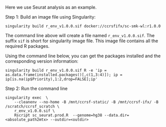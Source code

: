 
Here we use Seurat analysis as an example. 

Step 1: Build an image file using Singularity: 

```
singularity build r_env_v1.0.0.sif docker://ccrsfifx/sc-smk-wl:r1.0.0
```

The command line above will create a file named `r_env_v1.0.0.sif`. The suffix `sif` is short for singularity image file. This image file contains all the required R packages. 

Using the command line below, you can get the packages installed and the corresponding version information: 

```
singularity build r_env_v1.0.0.sif R -e 'ip = as.data.frame(installed.packages()[,c(1,3:4)]); ip = ip[is.na(ip$Priority),1:2,drop=FALSE];ip'
```

Step 2: Run the command line 
```
singularity exec  \
    --cleanenv --no-home -B /mnt/ccrsf-static/ -B /mnt/ccrsf-ifx/ -B  /scratch/ccrsf_scratch \
    r_env_v1.0.0.sif \
    Rscript sc_seurat.prod.R  --genome=hg38 --data.dir=<absolute_path2mtx> --outdir=<outdir>
```



